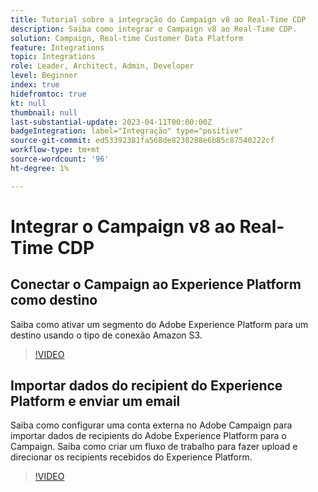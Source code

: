 ```yaml
---
title: Tutorial sobre a integração do Campaign v8 ao Real-Time CDP
description: Saiba como integrar o Campaign v8 ao Real-Time CDP.
solution: Campaign, Real-time Customer Data Platform
feature: Integrations
topic: Integrations
role: Leader, Architect, Admin, Developer
level: Beginner
index: true
hidefromtoc: true
kt: null
thumbnail: null
last-substantial-update: 2023-04-11T00:00:00Z
badgeIntegration: label="Integração" type="positive"
source-git-commit: ed53392381fa568de8230288e6b85c87540222cf
workflow-type: tm+mt
source-wordcount: '96'
ht-degree: 1%

---
```



# Integrar o Campaign v8 ao Real-Time CDP

## Conectar o Campaign ao Experience Platform como destino

Saiba como ativar um segmento do Adobe Experience Platform para um destino usando o tipo de conexão Amazon S3.

>[!VIDEO](https://video.tv.adobe.com/v/336902?quality=12&learn=on)

## Importar dados do recipient do Experience Platform e enviar um email

Saiba como configurar uma conta externa no Adobe Campaign para importar dados de recipients do Adobe Experience Platform para o Campaign. Saiba como criar um fluxo de trabalho para fazer upload e direcionar os recipients recebidos do Experience Platform.

>[!VIDEO](https://video.tv.adobe.com/v/336641?quality=12&learn=on)
